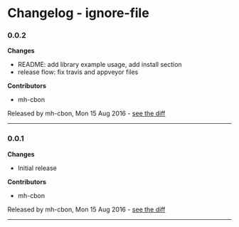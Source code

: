 # Changelog - ignore-file

### 0.0.2

__Changes__

- README: add library example usage, add install section
- release flow: fix travis and appveyor files

__Contributors__

- mh-cbon

Released by mh-cbon, Mon 15 Aug 2016 -
[see the diff](https://github.com/mh-cbon/ignore-file/compare/0.0.1...0.0.2#diff)
______________

### 0.0.1

__Changes__

- Initial release

__Contributors__

- mh-cbon

Released by mh-cbon, Mon 15 Aug 2016 -
[see the diff](https://github.com/mh-cbon/ignore-file/compare/1470e40a5ee2aa18795794dc03d0c31dd47bc7bf...0.0.1#diff)
______________


